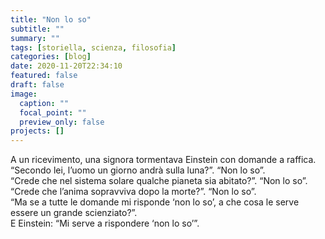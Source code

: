 ```yaml
---
title: "Non lo so"
subtitle: ""
summary: ""
tags: [storiella, scienza, filosofia]
categories: [blog]
date: 2020-11-20T22:34:10
featured: false
draft: false
image:
  caption: ""
  focal_point: ""
  preview_only: false
projects: []
---
```


A un ricevimento, una signora tormentava Einstein con domande a raffica.  
“Secondo lei, l’uomo un giorno andrà sulla luna?”. “Non lo so”.   
“Crede che nel sistema solare qualche pianeta sia abitato?”. “Non lo so”.   
“Crede che l’anima sopravviva dopo la morte?”. “Non lo so”.   
“Ma se a tutte le domande mi risponde ‘non lo so’, a che cosa le serve essere un grande scienziato?”.   
E Einstein: “Mi serve a rispondere ‘non lo so’”.  